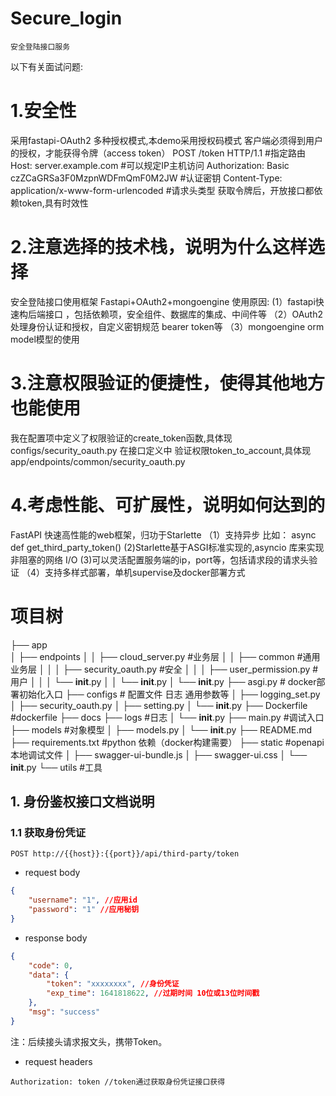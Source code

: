 # Secure_login
`安全登陆接口服务`

以下有关面试问题:
# 1.安全性

采用fastapi-OAuth2  多种授权模式,本demo采用授权码模式
客户端必须得到用户的授权，才能获得令牌（access token）
POST /token HTTP/1.1  #指定路由
Host: server.example.com   #可以规定IP主机访问
Authorization: Basic czZCaGRSa3F0MzpnWDFmQmF0M2JW  #认证密钥
Content-Type: application/x-www-form-urlencoded  #请求头类型
获取令牌后，开放接口都依赖token,具有时效性

# 2.注意选择的技术栈，说明为什么这样选择

安全登陆接口使用框架 Fastapi+OAuth2+mongoengine
使用原因:
(1）fastapi快速构后端接口 ，包括依赖项，安全组件、数据库的集成、中间件等 
（2）OAuth2处理身份认证和授权，自定义密钥规范 bearer token等
（3）mongoengine orm model模型的使用

# 3.注意权限验证的便捷性，使得其他地方也能使用
我在配置项中定义了权限验证的create_token函数,具体现configs/security_oauth.py
在接口定义中 验证权限token_to_account,具体现app/endpoints/common/security_oauth.py


# 4.考虑性能、可扩展性，说明如何达到的
FastAPI 快速高性能的web框架，归功于Starlette
（1）支持异步  比如： async def get_third_party_token()
 (2)Starlette基于ASGI标准实现的,asyncio 库来实现非阻塞的网络 I/O
(3)可以灵活配置服务端的ip，port等，包括请求段的请求头验证
（4）支持多样式部署，单机supervise及docker部署方式


# 项目树
├── app    
│   ├── endpoints
│   │   ├── cloud_server.py   #业务层
│   │   ├── common    #通用业务层
│   │   │   ├── security_oauth.py  #安全
│   │   │   ├── user_permission.py  #用户
│   │   │   └── __init__.py 
│   │   └── __init__.py 
│   └── __init__.py 
├── asgi.py    # docker部署初始化入口
├── configs    # 配置文件 日志 通用参数等
│   ├── logging_set.py 
│   ├── security_oauth.py 
│   ├── setting.py
│   └── __init__.py
├── Dockerfile   #dockerfile
├── docs
├── logs        #日志
│   └── __init__.py 
├── main.py    #调试入口
├── models     #对象模型
│   ├── models.py 
│   └── __init__.py 
├── README.md   
├── requirements.txt  #python 依赖（docker构建需要）
├── static    #openapi本地调试文件
│   ├── swagger-ui-bundle.js 
│   ├── swagger-ui.css 
│   └── __init__.py 
└── utils    #工具
 


## 1. 身份鉴权接口文档说明

### 1.1 获取身份凭证

```
POST http://{{host}}:{{port}}/api/third-party/token
```

- request body

```json
{
	"username": "1", //应用id
    "password": "1" //应用秘钥
}
```

- response body

```json
{
    "code": 0,
    "data": {
    	"token": "xxxxxxxx", //身份凭证
        "exp_time": 1641818622, //过期时间 10位或13位时间戳 
    },
    "msg": "success"
}
```

注：后续接头请求报文头，携带Token。

- request headers

```
Authorization: token //token通过获取身份凭证接口获得
```

